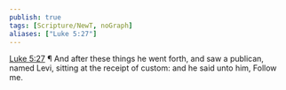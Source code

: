 ```yaml
---
publish: true
tags: [Scripture/NewT, noGraph]
aliases: ["Luke 5:27"]
---
```

[Luke 5:27](https://churchofjesuschrist.org/study/scriptures/nt/luke/5?lang=eng&id=p27#p27) ¶ And after these things he went forth, and saw a publican, named Levi, sitting at the receipt of custom: and he said unto him, Follow me.
